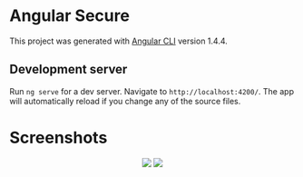 # Angular Secure

This project was generated with [Angular CLI](https://github.com/angular/angular-cli) version 1.4.4.

## Development server

Run `ng serve` for a dev server. Navigate to `http://localhost:4200/`. The app will automatically reload if you change any of the source files.

# Screenshots

<p align="center">
    <img src="https://drive.google.com/file/d/1SGAqRYdj2dVmmLB1jfbBcAtNPPxryC00/view?usp=sharing"/>
    <img src="https://drive.google.com/file/d/1h15p96g1R-79c9hlFKYNfGCDFXlblfi3/view?usp=sharing">
</p>
